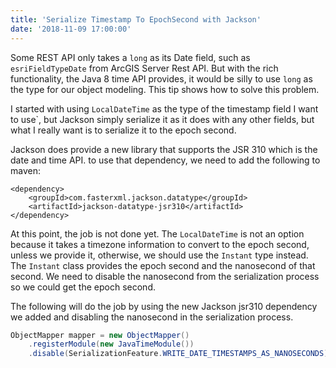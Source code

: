 ```yaml
---
title: 'Serialize Timestamp To EpochSecond with Jackson'
date: '2018-11-09 17:00:00'
---
```

Some REST API only takes a `long` as its Date field, such as `esriFieldTypeDate` from ArcGIS Server Rest API. But with the rich functionality, the Java 8 time API provides, it would be silly to use `long` as the type for our object modeling. This tip shows how to solve this problem.
<!-- Excerpt End -->

I started with using `LocalDateTime` as the type of the timestamp field I want to use`, but Jackson simply serialize it as it does with any other fields, but what I really want is to serialize it to the epoch second.

Jackson does provide a new library that supports the JSR 310 which is the date and time API. to use that dependency, we need to add the following to maven:

```
<dependency>
    <groupId>com.fasterxml.jackson.datatype</groupId>
    <artifactId>jackson-datatype-jsr310</artifactId>
</dependency>
```

At this point, the job is not done yet. The `LocalDateTime` is not an option because it takes a timezone information to convert to the epoch second, unless we provide it, otherwise, we should use the `Instant` type instead. The `Instant` class provides the epoch second and the nanosecond of that second. We need to disable the nanosecond from the serialization process so we could get the epoch second.

The following will do the job by using the new Jackson jsr310 dependency we added and disabling the nanosecond in the serialization process.

```java
ObjectMapper mapper = new ObjectMapper()
    .registerModule(new JavaTimeModule())
    .disable(SerializationFeature.WRITE_DATE_TIMESTAMPS_AS_NANOSECONDS);
```

